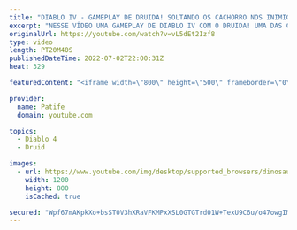 ```yaml
---
title: "DIABLO IV - GAMEPLAY DE DRUIDA! SOLTANDO OS CACHORRO NOS INIMIGOS"
excerpt: "NESSE VÍDEO UMA GAMEPLAY DE DIABLO IV COM O DRUIDA! UMA DAS CLASSES QUE A GALERA MAIS CURTE ..."
originalUrl: https://youtube.com/watch?v=vL5dEt2Izf8
type: video
length: PT20M40S
publishedDateTime: 2022-07-02T22:00:31Z
heat: 329

featuredContent: "<iframe width=\"800\" height=\"500\" frameborder=\"0\" src=\"https://www.youtube.com/embed/vL5dEt2Izf8\" allow=\"accelerometer; autoplay; encrypted-media; gyroscope; picture-in-picture\" allowfullscreen></iframe>"

provider:
  name: Patife
  domain: youtube.com

topics:
  - Diablo 4
  - Druid

images:
  - url: https://www.youtube.com/img/desktop/supported_browsers/dinosaur.png
    width: 1200
    height: 800
    isCached: true

secured: "Wpf67mAKpkXo+bsST0V3hXRaVFKMPxXSL0GTGTrd01W+TexU9C6u/o47owgIMT6zCHZ4atj0f4USYHpK/Of1ADK2KCyw8cIIYFCAi4iky9Bjf1rQRwP50VIIMEYFYogs9J3qAWaUzAkXWC0+ZSsbjzKRQ+3GV+hxLit4tVl/44Jn3dbDhRdAdpzu1Tl7bnXdRyZ/sRQmOf9JPxQqCikLDrFAoPLk84TvktsH6/d/BwataP2rgX9gdFwO+1fIxQyhJN8pW2lYfbJ0MQW7v8k93ZB2318hMSvKeKLSSUbaJ45UhDxDB9D0hQqzeb8dKD60KkmYmbVxMkxxElrXTArgt3K7JWuM9amwSL+5buiuNscUa2BDRFvM1cQ8wr2jIxqdTKpGswDWZlcWhXVkctFzoQ==;XF4cziqFvmhtHfNxzpL4OQ=="
---
```


